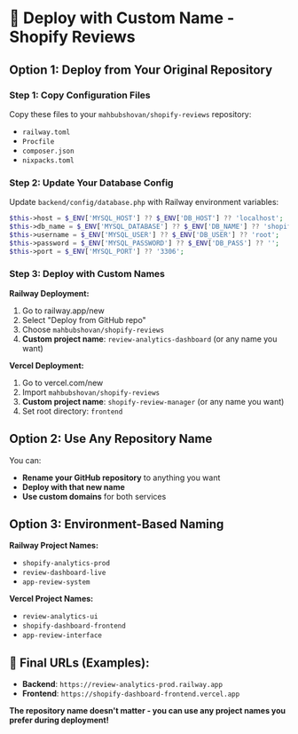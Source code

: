 # 🚀 Deploy with Custom Name - Shopify Reviews

## Option 1: Deploy from Your Original Repository

### Step 1: Copy Configuration Files
Copy these files to your `mahbubshovan/shopify-reviews` repository:
- `railway.toml`
- `Procfile` 
- `composer.json`
- `nixpacks.toml`

### Step 2: Update Your Database Config
Update `backend/config/database.php` with Railway environment variables:
```php
$this->host = $_ENV['MYSQL_HOST'] ?? $_ENV['DB_HOST'] ?? 'localhost';
$this->db_name = $_ENV['MYSQL_DATABASE'] ?? $_ENV['DB_NAME'] ?? 'shopify_reviews';
$this->username = $_ENV['MYSQL_USER'] ?? $_ENV['DB_USER'] ?? 'root';
$this->password = $_ENV['MYSQL_PASSWORD'] ?? $_ENV['DB_PASS'] ?? '';
$this->port = $_ENV['MYSQL_PORT'] ?? '3306';
```

### Step 3: Deploy with Custom Names

**Railway Deployment:**
1. Go to railway.app/new
2. Select "Deploy from GitHub repo"
3. Choose `mahbubshovan/shopify-reviews`
4. **Custom project name**: `review-analytics-dashboard` (or any name you want)

**Vercel Deployment:**
1. Go to vercel.com/new
2. Import `mahbubshovan/shopify-reviews`
3. **Custom project name**: `shopify-review-manager` (or any name you want)
4. Set root directory: `frontend`

## Option 2: Use Any Repository Name

You can:
- **Rename your GitHub repository** to anything you want
- **Deploy with that new name**
- **Use custom domains** for both services

## Option 3: Environment-Based Naming

**Railway Project Names:**
- `shopify-analytics-prod`
- `review-dashboard-live`
- `app-review-system`

**Vercel Project Names:**
- `review-analytics-ui`
- `shopify-dashboard-frontend`
- `app-review-interface`

## 🔗 Final URLs (Examples):
- **Backend**: `https://review-analytics-prod.railway.app`
- **Frontend**: `https://shopify-dashboard-frontend.vercel.app`

**The repository name doesn't matter - you can use any project names you prefer during deployment!**
